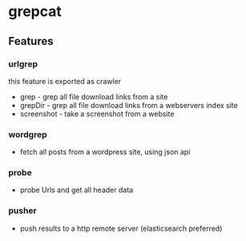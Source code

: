 # grepcat

## Features

### urlgrep

this feature is exported as crawler

* grep - grep all file download links from a site
* grepDir - grep all file download links from a webservers index site
* screenshot - take a screenshot from a website

### wordgrep

* fetch all posts from a wordpress site, using json api

### probe

* probe Urls and get all header data

### pusher 

* push results to a http remote server (elasticsearch preferred)